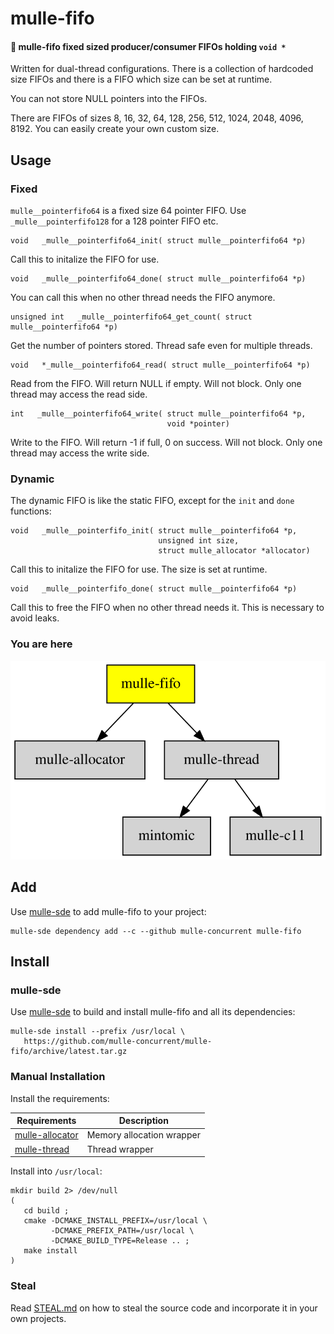 # mulle-fifo

#### 🐍 mulle-fifo fixed sized producer/consumer FIFOs holding `void *`

Written for dual-thread configurations. There is a collection of hardcoded size
FIFOs and there is a FIFO which size can be set at runtime.

You can not store NULL pointers into the FIFOs.

There are FIFOs of sizes 8, 16, 32, 64, 128, 256, 512, 1024, 2048, 4096, 8192.
You can easily create your own custom size.


## Usage

### Fixed

`mulle__pointerfifo64` is  a fixed size 64 pointer FIFO.
Use `_mulle__pointerfifo128` for a 128 pointer FIFO etc.

```
void   _mulle__pointerfifo64_init( struct mulle__pointerfifo64 *p)
```

Call this to initalize the FIFO for use.


```
void   _mulle__pointerfifo64_done( struct mulle__pointerfifo64 *p)
```

You can call this when no other thread needs the FIFO anymore.


```
unsigned int   _mulle__pointerfifo64_get_count( struct mulle__pointerfifo64 *p)
```

Get the number of pointers stored. Thread safe even for multiple threads.


```
void   *_mulle__pointerfifo64_read( struct mulle__pointerfifo64 *p)
```

Read from the FIFO. Will return NULL if empty. Will not block.
Only one thread may access the read side.

```
int   _mulle__pointerfifo64_write( struct mulle__pointerfifo64 *p,
                                   void *pointer)
```

Write to the FIFO. Will return -1 if full, 0 on success. Will not block.
Only one thread may access the write side.


### Dynamic

The dynamic FIFO is like the static FIFO, except for the `init` and
`done` functions:

```
void   _mulle__pointerfifo_init( struct mulle__pointerfifo64 *p,
                                 unsigned int size,
                                 struct mulle_allocator *allocator)
```

Call this to initalize the FIFO for use. The size is set at runtime.


```
void   _mulle__pointerfifo_done( struct mulle__pointerfifo64 *p)
```

Call this to free the FIFO when no other thread needs it. This is necessary
to avoid leaks.


### You are here

![Overview](overview.dot.svg)


## Add

Use [mulle-sde](//github.com/mulle-sde) to add mulle-fifo to your project:

``` console
mulle-sde dependency add --c --github mulle-concurrent mulle-fifo
```

## Install

### mulle-sde

Use [mulle-sde](//github.com/mulle-sde) to build and install mulle-fifo
and all its dependencies:

```
mulle-sde install --prefix /usr/local \
   https://github.com/mulle-concurrent/mulle-fifo/archive/latest.tar.gz
```

### Manual Installation


Install the requirements:

Requirements                                               | Description
-----------------------------------------------------------|-----------------------
[mulle-allocator](//github.com/mulle-c/mulle-allocator)    | Memory allocation wrapper
[mulle-thread](//github.com/mulle-concurrent/mulle-thread) | Thread wrapper

Install into `/usr/local`:

```
mkdir build 2> /dev/null
(
   cd build ;
   cmake -DCMAKE_INSTALL_PREFIX=/usr/local \
         -DCMAKE_PREFIX_PATH=/usr/local \
         -DCMAKE_BUILD_TYPE=Release .. ;
   make install
)
```

### Steal

Read [STEAL.md](//github.com/mulle-c11/dox/STEAL.md) on how to steal the
source code and incorporate it in your own projects.
